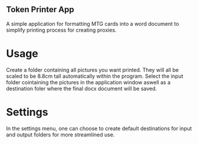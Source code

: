## Token Printer App
A simple application for formatting MTG cards into a word document to simplify printing process for creating proxies.

# Usage
Create a folder containing all pictures you want printed. They will all be scaled to be 8.8cm tall automatically within the program. 
Select the input folder cointaining the pictures in the application window aswell as a destination foler where the final docx document will be saved.

# Settings
In the settings menu, one can choose to create default destinations for input and output folders for more streamlined use.
